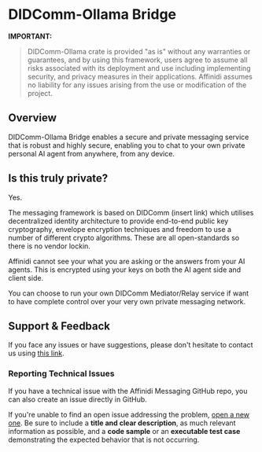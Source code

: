 # DIDComm-Ollama Bridge

**IMPORTANT:**
> DIDComm-Ollama crate is provided "as is" without any warranties or guarantees, and by using this framework, users agree to assume all risks associated with its deployment and use including implementing security, and privacy measures in their applications. Affinidi assumes no liability for any issues arising from the use or modification of the project.

## Overview

DIDComm-Ollama Bridge enables a secure and private messaging service that is robust and highly secure, enabling you to chat to your own private personal AI agent from anywhere, from any device.

## Is this truly private?

Yes.

The messaging framework is based on DIDComm (insert link) which utilises decentralized identity architecture to provide end-to-end public key cryptography, envelope encryption techniques and freedom to use a number of different crypto algorithms. These are all open-standards so there is no vendor lockin.

Affinidi cannot see your what you are asking or the answers from your AI agents. This is encrypted using your keys on both the AI agent side and client side.

You can choose to run your own DIDComm Mediator/Relay service if want to have complete control over your very own private messaging network.

## Support & Feedback

If you face any issues or have suggestions, please don't hesitate to contact us using [this link](https://www.affinidi.com/get-in-touch).

### Reporting Technical Issues

If you have a technical issue with the Affinidi Messaging GitHub repo, you can also create an issue directly in GitHub.

If you're unable to find an open issue addressing the problem, [open a new one](https://github.com/affinidi/didcomm-ollama/issues/new). Be sure to include a **title and clear description**, as much relevant information as possible, and a **code sample** or an **executable test case** demonstrating the expected behavior that is not occurring.
